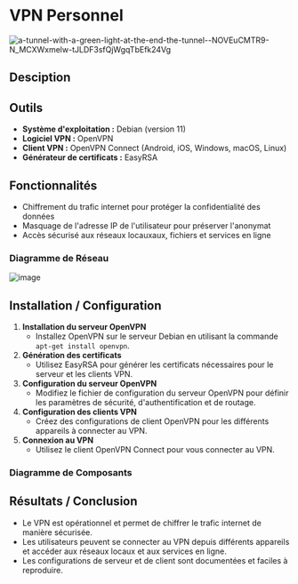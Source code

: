 # VPN Personnel
![a-tunnel-with-a-green-light-at-the-end-the-tunnel--NOVEuCMTR9-N_MCXWxmelw-tJLDF3sfQjWgqTbEfk24Vg](https://github.com/user-attachments/assets/7bef042a-d58e-40e6-9431-841343552fe0)

## Desciption


## Outils

- **Système d'exploitation :** Debian (version 11)
- **Logiciel VPN :** OpenVPN
- **Client VPN :** OpenVPN Connect (Android, iOS, Windows, macOS, Linux)
- **Générateur de certificats :** EasyRSA

## Fonctionnalités
- Chiffrement du trafic internet pour protéger la confidentialité des données
- Masquage de l'adresse IP de l'utilisateur pour préserver l'anonymat
- Accès sécurisé aux réseaux locauxaux, fichiers et services en ligne 

### Diagramme de Réseau

![image](https://github.com/user-attachments/assets/3cd7b463-f390-4416-a867-cb42941b979c)

## Installation / Configuration

1. **Installation du serveur OpenVPN**
   - Installez OpenVPN sur le serveur Debian en utilisant la commande `apt-get install openvpn`.
2. **Génération des certificats**
   - Utilisez EasyRSA pour générer les certificats nécessaires pour le serveur et les clients VPN.
3. **Configuration du serveur OpenVPN**
   - Modifiez le fichier de configuration du serveur OpenVPN pour définir les paramètres de sécurité, d'authentification et de routage.
4. **Configuration des clients VPN**
   - Créez des configurations de client OpenVPN pour les différents appareils à connecter au VPN.
5. **Connexion au VPN**
   - Utilisez le client OpenVPN Connect pour vous connecter au VPN.

### Diagramme de Composants


## Résultats / Conclusion

- Le VPN est opérationnel et permet de chiffrer le trafic internet de manière sécurisée.
- Les utilisateurs peuvent se connecter au VPN depuis différents appareils et accéder aux réseaux locaux et aux services en ligne.
- Les configurations de serveur et de client sont documentées et faciles à reproduire.

